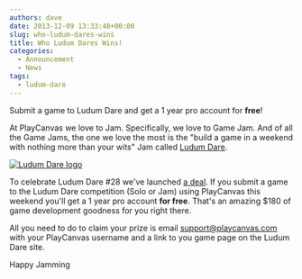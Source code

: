 ```yaml
---
authors: dave
date: 2013-12-09 13:33:48+00:00
slug: who-ludum-dares-wins
title: Who Ludum Dares Wins!
categories:
  - Announcement
  - News
tags:
  - ludum-dare
---
```


Submit a game to Ludum Dare and get a 1 year pro account for **free**!

At PlayCanvas we love to Jam. Specifically, we love to Game Jam. And of all the Game Jams, the one we love the most is the "build a game in a weekend with nothing more than your wits" Jam called [Ludum Dare](https://ludumdare.com/).

[![Ludum Dare logo](/img/LudumDare.png)](/img/LudumDare.png)

To celebrate Ludum Dare #28 we've launched [a deal](http://www.ludumdare.com/compo/2013/12/08/ludum-deals-for-ld28/). If you submit a game to the Ludum Dare competition (Solo or Jam) using PlayCanvas this weekend you'll get a 1 year pro account **for free**. That's an amazing $180 of game development goodness for you right there.

All you need to do to claim your prize is email [support@playcanvas.com](mailto:support@playcanvas.com) with your PlayCanvas username and a link to you game page on the Ludum Dare site.

Happy Jamming
